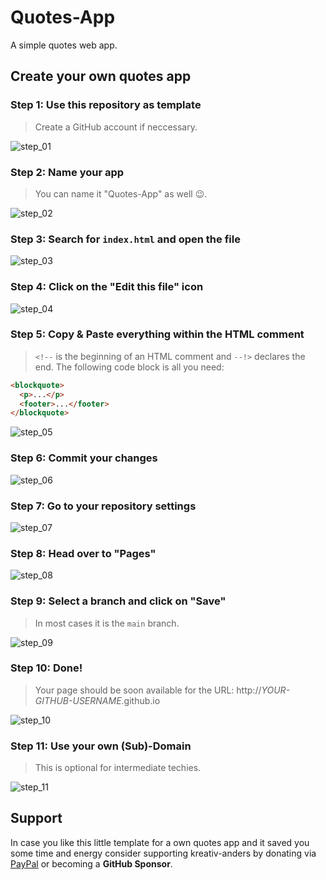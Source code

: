 # Quotes-App
A simple quotes web app.

## Create your own quotes app

### Step 1: Use this repository as template
> Create a GitHub account if neccessary.

![step_01](https://user-images.githubusercontent.com/11491106/114157120-981eea00-9923-11eb-9a6d-2f044cd1a43e.png)

### Step 2: Name your app
> You can name it "Quotes-App" as well 😉.

![step_02](https://user-images.githubusercontent.com/11491106/114157161-a1a85200-9923-11eb-9e84-7e5dc8477c66.png)

### Step 3: Search for `index.html` and open the file
![step_03](https://user-images.githubusercontent.com/11491106/114157158-a1a85200-9923-11eb-8f08-dbab2e8a1c36.png)

### Step 4: Click on the "Edit this file" icon
![step_04](https://user-images.githubusercontent.com/11491106/114157153-a0772500-9923-11eb-8a6d-07692880a03c.png)

### Step 5: Copy & Paste everything within the HTML comment
> `<!--` is the beginning of an HTML comment and `--!>` declares the end.
> The following code block is all you need:

````html
<blockquote>
  <p>...</p>
  <footer>...</footer>
</blockquote>
````
![step_05](https://user-images.githubusercontent.com/11491106/114157155-a10fbb80-9923-11eb-8361-e106bed30f80.png)

### Step 6: Commit your changes
![step_06](https://user-images.githubusercontent.com/11491106/114157149-9fde8e80-9923-11eb-9d8d-763b6434582d.png)

### Step 7: Go to your repository settings
![step_07](https://user-images.githubusercontent.com/11491106/114157145-9fde8e80-9923-11eb-9b68-fd4312334747.png)

### Step 8: Head over to "Pages"
![step_08](https://user-images.githubusercontent.com/11491106/114157143-9f45f800-9923-11eb-8958-026a6337075d.png)

### Step 9: Select a branch and click on "Save"
> In most cases it is the `main` branch.

![step_09](https://user-images.githubusercontent.com/11491106/114157137-9ead6180-9923-11eb-995f-b0c1a0875d1d.png)

### Step 10: Done!
> Your page should be soon available for the URL: http://*YOUR-GITHUB-USERNAME*.github.io

![step_10](https://user-images.githubusercontent.com/11491106/114157136-9e14cb00-9923-11eb-9ae0-6ec3a8cf8026.png)

### Step 11: Use your own (Sub)-Domain
>This is optional for intermediate techies.

![step_11](https://user-images.githubusercontent.com/11491106/114157135-9d7c3480-9923-11eb-905d-f6fd0e3e6d8b.png)

## Support

In case you like this little template for a own quotes app and it saved you some time and energy consider supporting kreativ-anders by donating via [PayPal](https://paypal.me/kreativanders) or becoming a **GitHub Sponsor**.
